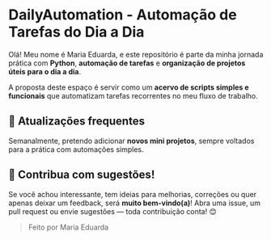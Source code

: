 # DailyAutomation - Automação de Tarefas do Dia a Dia

Olá! Meu nome é Maria Eduarda, e este repositório é parte da minha jornada prática com **Python**, **automação de tarefas** e **organização de projetos úteis para o dia a dia**.

A proposta deste espaço é servir como um **acervo de scripts simples e funcionais** que automatizam tarefas recorrentes no meu fluxo de trabalho.

## 📅 Atualizações frequentes

Semanalmente, pretendo adicionar **novos mini projetos**, sempre voltados para a prática com automações simples.

## 🤝 Contribua com sugestões!

Se você achou interessante, tem ideias para melhorias, correções ou quer apenas deixar um feedback, será **muito bem-vindo(a)**!
Abra uma issue, um pull request ou envie sugestões — toda contribuição conta! 😊



> Feito por Maria Eduarda
